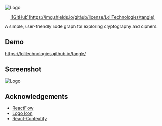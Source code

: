 
![Logo](https://i.ibb.co/tXSpHh4/Logo-Dark-Small.png)

<div align="center">
 <a href="">![GitHub](https://img.shields.io/github/license/LoliTechnologies/tangle)</a>
</div>

A simple, user-friendly node graph for exploring cryptography and ciphers.

## Demo

https://lolitechnologies.github.io/tangle/

## Screenshot
![Logo](https://i.ibb.co/PTb4dB5/demo.png)

## Acknowledgements

 - [ReactFlow](https://reactflow.dev/)
 - [Logo Icon](https://www.flaticon.com/free-icons/tangle)
 - [React-Contextify](https://fkhadra.github.io/react-contexify/)

